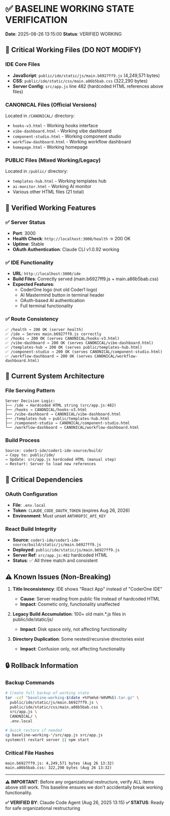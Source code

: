 # ✅ BASELINE WORKING STATE VERIFICATION 
**Date**: 2025-08-26 13:15:00
**Status**: VERIFIED WORKING

## 🎯 **Critical Working Files (DO NOT MODIFY)**

### **IDE Core Files**
- **JavaScript**: `public/ide/static/js/main.b6927ff9.js` (4,249,571 bytes)
- **CSS**: `public/ide/static/css/main.a86b5bab.css` (322,290 bytes)  
- **Server Config**: `src/app.js` line 482 (hardcoded HTML references above files)

### **CANONICAL Files (Official Versions)**
Located in `/CANONICAL/` directory:
- `hooks-v3.html` - Working hooks interface
- `vibe-dashboard.html` - Working vibe dashboard
- `component-studio.html` - Working component studio
- `workflow-dashboard.html` - Working workflow dashboard
- `homepage.html` - Working homepage

### **PUBLIC Files (Mixed Working/Legacy)**
Located in `/public/` directory:
- `templates-hub.html` - Working templates hub
- `ai-monitor.html` - Working AI monitor
- Various other HTML files (21 total)

## 🧪 **Verified Working Features**

### **✅ Server Status**
- **Port**: 3000
- **Health Check**: `http://localhost:3000/health` → 200 OK
- **Uptime**: Stable
- **OAuth Authentication**: Claude CLI v1.0.92 working

### **✅ IDE Functionality**  
- **URL**: `http://localhost:3000/ide`
- **Build Files**: Correctly served (main.b6927ff9.js + main.a86b5bab.css)
- **Expected Features**:
  - CoderOne logo (not old Coder1 logo)
  - AI Mastermind button in terminal header
  - OAuth-based AI authentication
  - Full terminal functionality

### **✅ Route Consistency**
```
✅ /health → 200 OK (server health)
✅ /ide → Serves main.b6927ff9.js correctly  
✅ /hooks → 200 OK (serves CANONICAL/hooks-v3.html)
✅ /vibe-dashboard → 200 OK (serves CANONICAL/vibe-dashboard.html)
✅ /templates-hub → 200 OK (serves public/templates-hub.html)
✅ /component-studio → 200 OK (serves CANONICAL/component-studio.html)  
✅ /workflow-dashboard → 200 OK (serves CANONICAL/workflow-dashboard.html)
```

## 🔧 **Current System Architecture**

### **File Serving Pattern**
```
Server Decision Logic:
├── /ide → Hardcoded HTML string (src/app.js:482)
├── /hooks → CANONICAL/hooks-v3.html
├── /vibe-dashboard → CANONICAL/vibe-dashboard.html  
├── /templates-hub → public/templates-hub.html
├── /component-studio → CANONICAL/component-studio.html
└── /workflow-dashboard → CANONICAL/workflow-dashboard.html
```

### **Build Process**
```
Source: coder1-ide/coder1-ide-source/build/ 
→ Copy to: public/ide/
→ Update: src/app.js hardcoded HTML (manual step)
→ Restart: Server to load new references
```

## 🚨 **Critical Dependencies**

### **OAuth Configuration**
- **File**: `.env.local`
- **Token**: `CLAUDE_CODE_OAUTH_TOKEN` (expires Aug 26, 2026)
- **Environment**: Must unset `ANTHROPIC_API_KEY` 

### **React Build Integrity**
- **Source**: `coder1-ide/coder1-ide-source/build/static/js/main.b6927ff9.js`
- **Deployed**: `public/ide/static/js/main.b6927ff9.js`  
- **Server Ref**: `src/app.js:482` hardcoded HTML
- **Status**: ✅ All three match and consistent

## ⚠️ **Known Issues (Non-Breaking)**

1. **Title Inconsistency**: IDE shows "React App" instead of "CoderOne IDE" 
   - **Cause**: Server reading from public file instead of hardcoded HTML
   - **Impact**: Cosmetic only, functionality unaffected

2. **Legacy Build Accumulation**: 100+ old main.*.js files in public/ide/static/js/
   - **Impact**: Disk space only, not affecting functionality

3. **Directory Duplication**: Some nested/recursive directories exist
   - **Impact**: Confusion only, not affecting functionality

## 🔒 **Rollback Information**

### **Backup Commands**
```bash
# Create full backup of working state
tar -czf "baseline-working-$(date +%Y%m%d-%H%M%S).tar.gz" \
  public/ide/static/js/main.b6927ff9.js \
  public/ide/static/css/main.a86b5bab.css \
  src/app.js \
  CANONICAL/ \
  .env.local

# Quick restore if needed  
cp baseline-working-*/src/app.js src/app.js
systemctl restart server || npm start
```

### **Critical File Hashes**
```
main.b6927ff9.js: 4,249,571 bytes (Aug 26 13:32)
main.a86b5bab.css: 322,290 bytes (Aug 26 13:32)
```

---

**⚠️ IMPORTANT**: Before any organizational restructure, verify ALL items above still work. This baseline ensures we don't accidentally break working functionality.

**✅ VERIFIED BY**: Claude Code Agent (Aug 26, 2025 13:15)
**✅ STATUS**: Ready for safe organizational restructuring